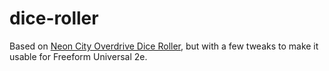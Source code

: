 # dice-roller

Based on [Neon City Overdrive Dice Roller](https://fhemberger.github.io/neon-city-overdrive-dice-roller/), but with a few tweaks to make it usable for Freeform Universal 2e.
